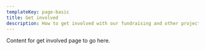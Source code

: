 ```yaml
---
templateKey: page-basic
title: Get involved
description: How to get involved with our fundraising and other projects
---
```


Content for get involved page to go here.
